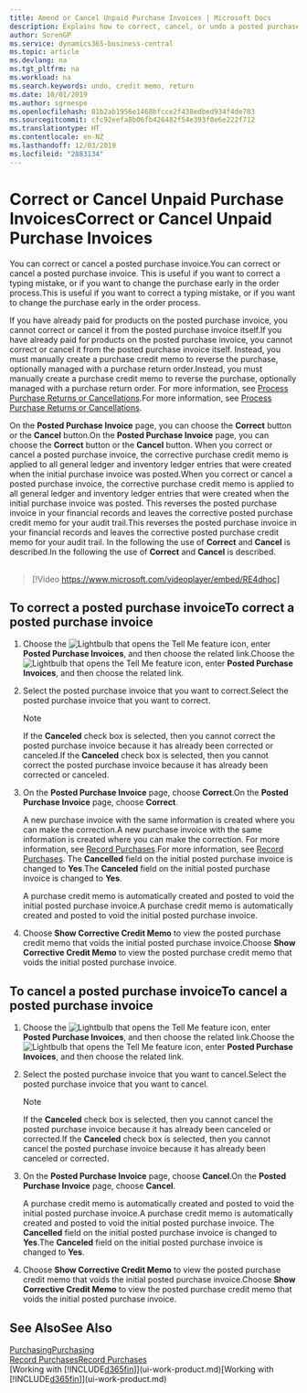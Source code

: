 ```yaml
---
title: Amend or Cancel Unpaid Purchase Invoices | Microsoft Docs
description: Explains how to correct, cancel, or undo a posted purchase invoice and automatically create a purchase credit memo.
author: SorenGP
ms.service: dynamics365-business-central
ms.topic: article
ms.devlang: na
ms.tgt_pltfrm: na
ms.workload: na
ms.search.keywords: undo, credit memo, return
ms.date: 10/01/2019
ms.author: sgroespe
ms.openlocfilehash: 81b2ab1956e1468bfcce2f438edbed934f4de703
ms.sourcegitcommit: cfc92eefa8b06fb426482f54e393f0e6e222f712
ms.translationtype: HT
ms.contentlocale: en-NZ
ms.lasthandoff: 12/03/2019
ms.locfileid: "2883134"
---
```

# <a name="correct-or-cancel-unpaid-purchase-invoices"></a><span data-ttu-id="8ea31-103">Correct or Cancel Unpaid Purchase Invoices</span><span class="sxs-lookup"><span data-stu-id="8ea31-103">Correct or Cancel Unpaid Purchase Invoices</span></span>
<span data-ttu-id="8ea31-104">You can correct or cancel a posted purchase invoice.</span><span class="sxs-lookup"><span data-stu-id="8ea31-104">You can correct or cancel a posted purchase invoice.</span></span> <span data-ttu-id="8ea31-105">This is useful if you want to correct a typing mistake, or if you want to change the purchase early in the order process.</span><span class="sxs-lookup"><span data-stu-id="8ea31-105">This is useful if you want to correct a typing mistake, or if you want to change the purchase early in the order process.</span></span>

<span data-ttu-id="8ea31-106">If you have already paid for products on the posted purchase invoice, you cannot correct or cancel it from the posted purchase invoice itself.</span><span class="sxs-lookup"><span data-stu-id="8ea31-106">If you have already paid for products on the posted purchase invoice, you cannot correct or cancel it from the posted purchase invoice itself.</span></span> <span data-ttu-id="8ea31-107">Instead, you must manually create a purchase credit memo to reverse the purchase, optionally managed with a purchase return order.</span><span class="sxs-lookup"><span data-stu-id="8ea31-107">Instead, you must manually create a purchase credit memo to reverse the purchase, optionally managed with a purchase return order.</span></span> <span data-ttu-id="8ea31-108">For more information, see [Process Purchase Returns or Cancellations](purchasing-how-process-purchase-returns-cancellations.md).</span><span class="sxs-lookup"><span data-stu-id="8ea31-108">For more information, see [Process Purchase Returns or Cancellations](purchasing-how-process-purchase-returns-cancellations.md).</span></span>

<span data-ttu-id="8ea31-109">On the **Posted Purchase Invoice** page, you can choose the **Correct** button or the **Cancel** button.</span><span class="sxs-lookup"><span data-stu-id="8ea31-109">On the **Posted Purchase Invoice** page, you can choose the **Correct** button or the **Cancel** button.</span></span> <span data-ttu-id="8ea31-110">When you correct or cancel a posted purchase invoice, the corrective purchase credit memo is applied to all general ledger and inventory ledger entries that were created when the initial purchase invoice was posted.</span><span class="sxs-lookup"><span data-stu-id="8ea31-110">When you correct or cancel a posted purchase invoice, the corrective purchase credit memo is applied to all general ledger and inventory ledger entries that were created when the initial purchase invoice was posted.</span></span> <span data-ttu-id="8ea31-111">This reverses the posted purchase invoice in your financial records and leaves the corrective posted purchase credit memo for your audit trail.</span><span class="sxs-lookup"><span data-stu-id="8ea31-111">This reverses the posted purchase invoice in your financial records and leaves the corrective posted purchase credit memo for your audit trail.</span></span> <span data-ttu-id="8ea31-112">In the following the use of **Correct** and **Cancel** is described.</span><span class="sxs-lookup"><span data-stu-id="8ea31-112">In the following the use of **Correct** and **Cancel** is described.</span></span>
<br><br>
> [!Video https://www.microsoft.com/videoplayer/embed/RE4dhoc]

## <a name="to-correct-a-posted-purchase-invoice"></a><span data-ttu-id="8ea31-113">To correct a posted purchase invoice</span><span class="sxs-lookup"><span data-stu-id="8ea31-113">To correct a posted purchase invoice</span></span>
1. <span data-ttu-id="8ea31-114">Choose the ![Lightbulb that opens the Tell Me feature](media/ui-search/search_small.png "Tell me what you want to do") icon, enter **Posted Purchase Invoices**, and then choose the related link.</span><span class="sxs-lookup"><span data-stu-id="8ea31-114">Choose the ![Lightbulb that opens the Tell Me feature](media/ui-search/search_small.png "Tell me what you want to do") icon, enter **Posted Purchase Invoices**, and then choose the related link.</span></span>  
2. <span data-ttu-id="8ea31-115">Select the posted purchase invoice that you want to correct.</span><span class="sxs-lookup"><span data-stu-id="8ea31-115">Select the posted purchase invoice that you want to correct.</span></span>  

    > [!NOTE]  
    >   <span data-ttu-id="8ea31-116">If the **Canceled** check box is selected, then you cannot correct the posted purchase invoice because it has already been corrected or canceled.</span><span class="sxs-lookup"><span data-stu-id="8ea31-116">If the **Canceled** check box is selected, then you cannot correct the posted purchase invoice because it has already been corrected or canceled.</span></span>
3. <span data-ttu-id="8ea31-117">On the **Posted Purchase Invoice** page, choose **Correct**.</span><span class="sxs-lookup"><span data-stu-id="8ea31-117">On the **Posted Purchase Invoice** page, choose **Correct**.</span></span>

    <span data-ttu-id="8ea31-118">A new purchase invoice with the same information is created where you can make the correction.</span><span class="sxs-lookup"><span data-stu-id="8ea31-118">A new purchase invoice with the same information is created where you can make the correction.</span></span> <span data-ttu-id="8ea31-119">For more information, see [Record Purchases](purchasing-how-record-purchases.md).</span><span class="sxs-lookup"><span data-stu-id="8ea31-119">For more information, see [Record Purchases](purchasing-how-record-purchases.md).</span></span> <span data-ttu-id="8ea31-120">The **Cancelled** field on the initial posted purchase invoice is changed to **Yes**.</span><span class="sxs-lookup"><span data-stu-id="8ea31-120">The **Canceled** field on the initial posted purchase invoice is changed to **Yes**.</span></span>

    <span data-ttu-id="8ea31-121">A purchase credit memo is automatically created and posted to void the initial posted purchase invoice.</span><span class="sxs-lookup"><span data-stu-id="8ea31-121">A purchase credit memo is automatically created and posted to void the initial posted purchase invoice.</span></span>
4. <span data-ttu-id="8ea31-122">Choose **Show Corrective Credit Memo** to view the posted purchase credit memo that voids the initial posted purchase invoice.</span><span class="sxs-lookup"><span data-stu-id="8ea31-122">Choose **Show Corrective Credit Memo** to view the posted purchase credit memo that voids the initial posted purchase invoice.</span></span>

## <a name="to-cancel-a-posted-purchase-invoice"></a><span data-ttu-id="8ea31-123">To cancel a posted purchase invoice</span><span class="sxs-lookup"><span data-stu-id="8ea31-123">To cancel a posted purchase invoice</span></span>
1. <span data-ttu-id="8ea31-124">Choose the ![Lightbulb that opens the Tell Me feature](media/ui-search/search_small.png "Tell me what you want to do") icon, enter **Posted Purchase Invoices**, and then choose the related link.</span><span class="sxs-lookup"><span data-stu-id="8ea31-124">Choose the ![Lightbulb that opens the Tell Me feature](media/ui-search/search_small.png "Tell me what you want to do") icon, enter **Posted Purchase Invoices**, and then choose the related link.</span></span>  
2. <span data-ttu-id="8ea31-125">Select the posted purchase invoice that you want to cancel.</span><span class="sxs-lookup"><span data-stu-id="8ea31-125">Select the posted purchase invoice that you want to cancel.</span></span>

    > [!NOTE]  
    >   <span data-ttu-id="8ea31-126">If the **Canceled** check box is selected, then you cannot cancel the posted purchase invoice because it has already been canceled or corrected.</span><span class="sxs-lookup"><span data-stu-id="8ea31-126">If the **Canceled** check box is selected, then you cannot cancel the posted purchase invoice because it has already been canceled or corrected.</span></span>
3. <span data-ttu-id="8ea31-127">On the **Posted Purchase Invoice** page, choose **Cancel**.</span><span class="sxs-lookup"><span data-stu-id="8ea31-127">On the **Posted Purchase Invoice** page, choose **Cancel**.</span></span>

    <span data-ttu-id="8ea31-128">A purchase credit memo is automatically created and posted to void the initial posted purchase invoice.</span><span class="sxs-lookup"><span data-stu-id="8ea31-128">A purchase credit memo is automatically created and posted to void the initial posted purchase invoice.</span></span> <span data-ttu-id="8ea31-129">The **Cancelled** field on the initial posted purchase invoice is changed to **Yes**.</span><span class="sxs-lookup"><span data-stu-id="8ea31-129">The **Canceled** field on the initial posted purchase invoice is changed to **Yes**.</span></span>
4. <span data-ttu-id="8ea31-130">Choose **Show Corrective Credit Memo** to view the posted purchase credit memo that voids the initial posted purchase invoice.</span><span class="sxs-lookup"><span data-stu-id="8ea31-130">Choose **Show Corrective Credit Memo** to view the posted purchase credit memo that voids the initial posted purchase invoice.</span></span>

## <a name="see-also"></a><span data-ttu-id="8ea31-131">See Also</span><span class="sxs-lookup"><span data-stu-id="8ea31-131">See Also</span></span>
[<span data-ttu-id="8ea31-132">Purchasing</span><span class="sxs-lookup"><span data-stu-id="8ea31-132">Purchasing</span></span>](purchasing-manage-purchasing.md)  
[<span data-ttu-id="8ea31-133">Record Purchases</span><span class="sxs-lookup"><span data-stu-id="8ea31-133">Record Purchases</span></span>](purchasing-how-record-purchases.md)  
<span data-ttu-id="8ea31-134">[Working with [!INCLUDE[d365fin](includes/d365fin_md.md)]](ui-work-product.md)</span><span class="sxs-lookup"><span data-stu-id="8ea31-134">[Working with [!INCLUDE[d365fin](includes/d365fin_md.md)]](ui-work-product.md)</span></span>
